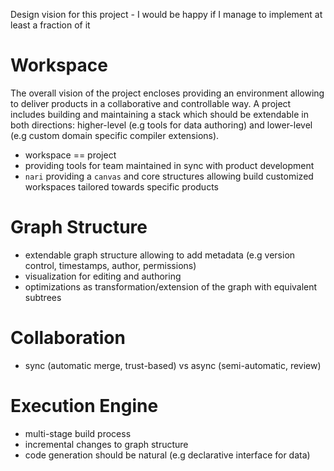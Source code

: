 Design vision for this project - I would be happy if I manage to implement at least a fraction of it

# Workspace

The overall vision of the project encloses providing an environment allowing to deliver products in a collaborative and controllable way. A project includes building and maintaining a stack which should be extendable in both directions: higher-level (e.g tools for data authoring) and lower-level (e.g custom domain specific compiler extensions).

- workspace == project
- providing tools for team maintained in sync with product development
- `nari` providing a `canvas` and core structures allowing build customized workspaces tailored towards specific products

# Graph Structure

- extendable graph structure allowing to add metadata (e.g version control, timestamps, author, permissions)
- visualization for editing and authoring
- optimizations as transformation/extension of the graph with equivalent subtrees

# Collaboration

- sync (automatic merge, trust-based) vs async (semi-automatic, review)

# Execution Engine

- multi-stage build process
- incremental changes to graph structure
- code generation should be natural (e.g declarative interface for data)